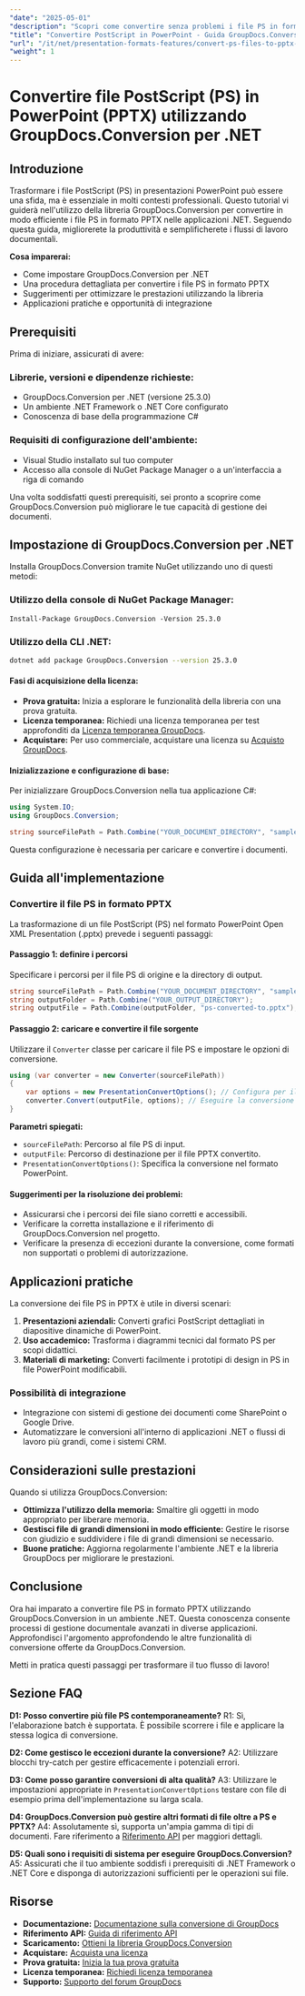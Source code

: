 ```yaml
---
"date": "2025-05-01"
"description": "Scopri come convertire senza problemi i file PS in formato PPTX utilizzando GroupDocs.Conversion per .NET. Migliora i tuoi flussi di lavoro documentali con questa guida completa."
"title": "Convertire PostScript in PowerPoint - Guida GroupDocs.Conversion .NET"
"url": "/it/net/presentation-formats-features/convert-ps-files-to-pptx-groupdocs-conversion-net/"
"weight": 1
---
```


# Convertire file PostScript (PS) in PowerPoint (PPTX) utilizzando GroupDocs.Conversion per .NET

## Introduzione

Trasformare i file PostScript (PS) in presentazioni PowerPoint può essere una sfida, ma è essenziale in molti contesti professionali. Questo tutorial vi guiderà nell'utilizzo della libreria GroupDocs.Conversion per convertire in modo efficiente i file PS in formato PPTX nelle applicazioni .NET. Seguendo questa guida, migliorerete la produttività e semplificherete i flussi di lavoro documentali.

**Cosa imparerai:**
- Come impostare GroupDocs.Conversion per .NET
- Una procedura dettagliata per convertire i file PS in formato PPTX
- Suggerimenti per ottimizzare le prestazioni utilizzando la libreria
- Applicazioni pratiche e opportunità di integrazione

## Prerequisiti

Prima di iniziare, assicurati di avere:

### Librerie, versioni e dipendenze richieste:
- GroupDocs.Conversion per .NET (versione 25.3.0)
- Un ambiente .NET Framework o .NET Core configurato
- Conoscenza di base della programmazione C#

### Requisiti di configurazione dell'ambiente:
- Visual Studio installato sul tuo computer
- Accesso alla console di NuGet Package Manager o a un'interfaccia a riga di comando

Una volta soddisfatti questi prerequisiti, sei pronto a scoprire come GroupDocs.Conversion può migliorare le tue capacità di gestione dei documenti.

## Impostazione di GroupDocs.Conversion per .NET

Installa GroupDocs.Conversion tramite NuGet utilizzando uno di questi metodi:

### Utilizzo della console di NuGet Package Manager:
```shell
Install-Package GroupDocs.Conversion -Version 25.3.0
```

### Utilizzo della CLI .NET:
```bash
dotnet add package GroupDocs.Conversion --version 25.3.0
```

#### Fasi di acquisizione della licenza:
- **Prova gratuita:** Inizia a esplorare le funzionalità della libreria con una prova gratuita.
- **Licenza temporanea:** Richiedi una licenza temporanea per test approfonditi da [Licenza temporanea GroupDocs](https://purchase.groupdocs.com/temporary-license/).
- **Acquistare:** Per uso commerciale, acquistare una licenza su [Acquisto GroupDocs](https://purchase.groupdocs.com/buy).

#### Inizializzazione e configurazione di base:
Per inizializzare GroupDocs.Conversion nella tua applicazione C#:
```csharp
using System.IO;
using GroupDocs.Conversion;

string sourceFilePath = Path.Combine("YOUR_DOCUMENT_DIRECTORY", "sample.ps");
```
Questa configurazione è necessaria per caricare e convertire i documenti.

## Guida all'implementazione

### Convertire il file PS in formato PPTX

La trasformazione di un file PostScript (PS) nel formato PowerPoint Open XML Presentation (.pptx) prevede i seguenti passaggi:

#### Passaggio 1: definire i percorsi
Specificare i percorsi per il file PS di origine e la directory di output.
```csharp
string sourceFilePath = Path.Combine("YOUR_DOCUMENT_DIRECTORY", "sample.ps");
string outputFolder = Path.Combine("YOUR_OUTPUT_DIRECTORY");
string outputFile = Path.Combine(outputFolder, "ps-converted-to.pptx");
```
#### Passaggio 2: caricare e convertire il file sorgente
Utilizzare il `Converter` classe per caricare il file PS e impostare le opzioni di conversione.
```csharp
using (var converter = new Converter(sourceFilePath))
{
    var options = new PresentationConvertOptions(); // Configura per il formato PPTX
    converter.Convert(outputFile, options); // Eseguire la conversione
}
```
**Parametri spiegati:**
- `sourceFilePath`: Percorso al file PS di input.
- `outputFile`: Percorso di destinazione per il file PPTX convertito.
- `PresentationConvertOptions()`: Specifica la conversione nel formato PowerPoint.

#### Suggerimenti per la risoluzione dei problemi:
- Assicurarsi che i percorsi dei file siano corretti e accessibili.
- Verificare la corretta installazione e il riferimento di GroupDocs.Conversion nel progetto.
- Verificare la presenza di eccezioni durante la conversione, come formati non supportati o problemi di autorizzazione.

## Applicazioni pratiche

La conversione dei file PS in PPTX è utile in diversi scenari:
1. **Presentazioni aziendali:** Converti grafici PostScript dettagliati in diapositive dinamiche di PowerPoint.
2. **Uso accademico:** Trasforma i diagrammi tecnici dal formato PS per scopi didattici.
3. **Materiali di marketing:** Converti facilmente i prototipi di design in PS in file PowerPoint modificabili.

### Possibilità di integrazione
- Integrazione con sistemi di gestione dei documenti come SharePoint o Google Drive.
- Automatizzare le conversioni all'interno di applicazioni .NET o flussi di lavoro più grandi, come i sistemi CRM.

## Considerazioni sulle prestazioni
Quando si utilizza GroupDocs.Conversion:
- **Ottimizza l'utilizzo della memoria:** Smaltire gli oggetti in modo appropriato per liberare memoria.
- **Gestisci file di grandi dimensioni in modo efficiente:** Gestire le risorse con giudizio e suddividere i file di grandi dimensioni se necessario.
- **Buone pratiche:** Aggiorna regolarmente l'ambiente .NET e la libreria GroupDocs per migliorare le prestazioni.

## Conclusione
Ora hai imparato a convertire file PS in formato PPTX utilizzando GroupDocs.Conversion in un ambiente .NET. Questa conoscenza consente processi di gestione documentale avanzati in diverse applicazioni. Approfondisci l'argomento approfondendo le altre funzionalità di conversione offerte da GroupDocs.Conversion.

Metti in pratica questi passaggi per trasformare il tuo flusso di lavoro!

## Sezione FAQ
**D1: Posso convertire più file PS contemporaneamente?**
R1: Sì, l'elaborazione batch è supportata. È possibile scorrere i file e applicare la stessa logica di conversione.

**D2: Come gestisco le eccezioni durante la conversione?**
A2: Utilizzare blocchi try-catch per gestire efficacemente i potenziali errori.

**D3: Come posso garantire conversioni di alta qualità?**
A3: Utilizzare le impostazioni appropriate in `PresentationConvertOptions` testare con file di esempio prima dell'implementazione su larga scala.

**D4: GroupDocs.Conversion può gestire altri formati di file oltre a PS e PPTX?**
A4: Assolutamente sì, supporta un'ampia gamma di tipi di documenti. Fare riferimento a [Riferimento API](https://reference.groupdocs.com/conversion/net/) per maggiori dettagli.

**D5: Quali sono i requisiti di sistema per eseguire GroupDocs.Conversion?**
A5: Assicurati che il tuo ambiente soddisfi i prerequisiti di .NET Framework o .NET Core e disponga di autorizzazioni sufficienti per le operazioni sui file.

## Risorse
- **Documentazione:** [Documentazione sulla conversione di GroupDocs](https://docs.groupdocs.com/conversion/net/)
- **Riferimento API:** [Guida di riferimento API](https://reference.groupdocs.com/conversion/net/)
- **Scaricamento:** [Ottieni la libreria GroupDocs.Conversion](https://releases.groupdocs.com/conversion/net/)
- **Acquistare:** [Acquista una licenza](https://purchase.groupdocs.com/buy)
- **Prova gratuita:** [Inizia la tua prova gratuita](https://releases.groupdocs.com/conversion/net/)
- **Licenza temporanea:** [Richiedi licenza temporanea](https://purchase.groupdocs.com/temporary-license/)
- **Supporto:** [Supporto del forum GroupDocs](https://forum.groupdocs.com/c/conversion/10)